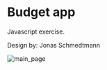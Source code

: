 # Budget app
Javascript exercise.

Design by: Jonas Schmedtmann

![main_page](https://github.com/LenaertsJ/budget-app/blob/main/budget-app.png?raw=true)
